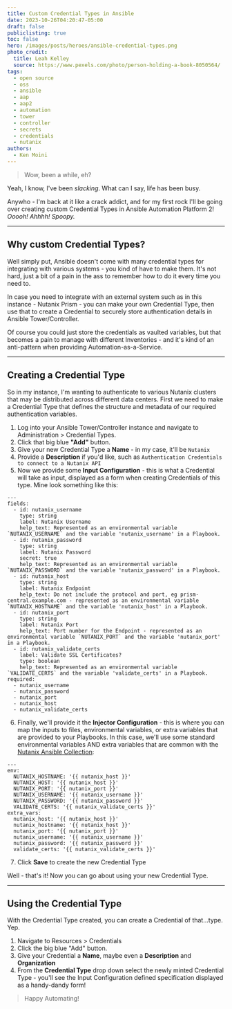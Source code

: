 ```yaml
---
title: Custom Credential Types in Ansible
date: 2023-10-26T04:20:47-05:00
draft: false
publiclisting: true
toc: false
hero: /images/posts/heroes/ansible-credential-types.png
photo_credit:
  title: Leah Kelley
  source: https://www.pexels.com/photo/person-holding-a-book-8050564/
tags:
  - open source
  - oss
  - ansible
  - aap
  - aap2
  - automation
  - tower
  - controller
  - secrets
  - credentials
  - nutanix
authors:
  - Ken Moini
---
```


> Wow, been a while, eh?

Yeah, I know, I've been *slacking*.  What can I say, life has been busy.

Anywho - I'm back at it like a crack addict, and for my first rock I'll be going over creating custom Credential Types in Ansible Automation Platform 2!  *Ooooh!  Ahhhh!  Spoopy.*

---

## Why custom Credential Types?

Well simply put, Ansible doesn't come with many credential types for integrating with various systems - you kind of have to make them.  It's not hard, just a bit of a pain in the ass to remember how to do it every time you need to.

In case you need to integrate with an external system such as in this instance - Nutanix Prism - you can make your own Credential Type, then use that to create a Credential to securely store authentication details in Ansible Tower/Controller.

Of course you could just store the credentials as vaulted variables, but that becomes a pain to manage with different Inventories - and it's kind of an anti-pattern when providing Automation-as-a-Service.

---

## Creating a Credential Type

So in my instance, I'm wanting to authenticate to various Nutanix clusters that may be distributed across different data centers.  First we need to make a Credential Type that defines the structure and metadata of our required authentication variables.

1. Log into your Ansible Tower/Controller instance and navigate to Administration > Credential Types.
2. Click that big blue **"Add"** button.
3. Give your new Credential Type a **Name** - in my case, it'll be `Nutanix`
4. Provide a **Description** if you'd like, such as `Authentication Credentials to connect to a Nutanix API`
5. Now we provide some **Input Configuration** - this is what a Credential will take as input, displayed as a form when creating Credentials of this type.  Mine look something like this:

```yaml=
---
fields:
  - id: nutanix_username
    type: string
    label: Nutanix Username
    help_text: Represented as an environmental variable `NUTANIX_USERNAME` and the variable 'nutanix_username' in a Playbook.
  - id: nutanix_password
    type: string
    label: Nutanix Password
    secret: true
    help_text: Represented as an environmental variable `NUTANIX_PASSWORD` and the variable 'nutanix_password' in a Playbook.
  - id: nutanix_host
    type: string
    label: Nutanix Endpoint
    help_text: Do not include the protocol and port, eg prism-central.example.com - represented as an environmental variable `NUTANIX_HOSTNAME` and the variable 'nutanix_host' in a Playbook.
  - id: nutanix_port
    type: string
    label: Nutanix Port
    help_text: Port number for the Endpoint - represented as an environmental variable `NUTANIX_PORT` and the variable 'nutanix_port' in a Playbook.
  - id: nutanix_validate_certs
    label: Validate SSL Certificates?
    type: boolean
    help_text: Represented as an environmental variable `VALIDATE_CERTS` and the variable 'validate_certs' in a Playbook.
required:
  - nutanix_username
  - nutanix_password
  - nutanix_port
  - nutanix_host
  - nutanix_validate_certs
```

6. Finally, we'll provide it the **Injector Configuration** - this is where you can map the inputs to files, environmental variables, or extra variables that are provided to your Playbooks.  In this case, we'll use some standard environmental variables AND extra variables that are common with the [Nutanix Ansible Collection](https://github.com/nutanix/nutanix.ansible):

```yaml=
---
env:
  NUTANIX_HOSTNAME: '{{ nutanix_host }}'
  NUTANIX_HOST: '{{ nutanix_host }}'
  NUTANIX_PORT: '{{ nutanix_port }}'
  NUTANIX_USERNAME: '{{ nutanix_username }}'
  NUTANIX_PASSWORD: '{{ nutanix_password }}'
  VALIDATE_CERTS: '{{ nutanix_validate_certs }}'
extra_vars:
  nutanix_host: '{{ nutanix_host }}'
  nutanix_hostname: '{{ nutanix_host }}'
  nutanix_port: '{{ nutanix_port }}'
  nutanix_username: '{{ nutanix_username }}'
  nutanix_password: '{{ nutanix_password }}'
  validate_certs: '{{ nutanix_validate_certs }}'
```

7. Click **Save** to create the new Credential Type

Well - that's it!  Now you can go about using your new Credential Type.

---

## Using the Credential Type

With the Credential Type created, you can create a Credential of that...type.  Yep.

1. Navigate to Resources > Credentials
2. Click the big blue "Add" button.
3. Give your Credential a **Name**, maybe even a **Description** and **Organization**
4. From the **Credential Type** drop down select the newly minted Credential Type - you'll see the Input Configuration defined specification displayed as a handy-dandy form!

> Happy Automating!
